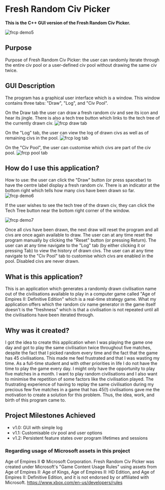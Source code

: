 # Fresh Random Civ Picker

**This is the C++ GUI version of the Fresh Random Civ Picker.**

![frcp demo5](https://github.com/user-attachments/assets/e620fc7c-3e40-491b-8390-7e072b12e63e)



## Purpose
Purpose of Fresh Random Civ Picker: the user can randomly iterate through the entire civ pool or a user-defined civ pool without drawing the same civ twice.

## GUI Description
The program has a graphical user interface which is a window. This window contains three tabs: "Draw", "Log", and "Civ Pool".

On the Draw tab the user can draw a fresh random civ and see its icon and hear its jingle. There is also a tech tree button which links to the tech tree of the currently drawn civ.
![frcp draw tab](https://github.com/user-attachments/assets/af2074d3-1618-422b-8c3c-2fc88f2dc47b)

On the "Log" tab, the user can view the log of drawn civs as well as of remaining civs in the pool.
![frcp log tab](https://github.com/user-attachments/assets/f8cc8aa6-112e-4ca6-a0ed-ad029f3c30b3)

On the "Civ Pool", the user can customise which civs are part of the civ pool.
![frcp pool tab](https://github.com/user-attachments/assets/90b70859-7c95-41f3-b079-19970e79160e)

## How do I use this application?
How to use: the user can click the "Draw" button (or press spacebar) to have the centre label display a fresh random civ. There is an indicator at the bottom right which tells how many civs have been drawn so far.
![frcp demo6](https://github.com/user-attachments/assets/951b35e6-fe8b-4df4-a487-d6c85444bdba)

If the user wishes to see the tech tree of the drawn civ, they can click the Tech Tree button near the bottom right corner of the window.

![frcp demo7](https://github.com/user-attachments/assets/741be987-c490-4729-affc-95734e91765b)


Once all civs have been drawn, the next draw will reset the program and all civs are once again available to draw. The user can at any time reset the program manually by clicking the "Reset" button (or pressing Return). The user can at any time navigate to the "Log" tab (by either clicking it or pressing Tab) to view the history of drawn civs. The user can at any time navigate to the "Civ Pool" tab to customise which civs are enabled in the pool. Disabled civs are never drawn.

## What is this application?
This is an application which generates a randomly drawn civilisation name out of the civilisations available to play in a computer game called "Age of Empires II: Definitive Edition" which is a real-time strategy game. What my application offers which the random civ name generator in the game itself doesn't is the "freshness" which is that a civilisation is not repeated until all the civilisations have been iterated through.

## Why was it created?
I got the idea to create this application when I was playing the game one day and got to play the same civilisation twice throughout five matches, despite the fact that I picked random every time and the fact that the game has 45 civilisations. This made me feel frustrated and that I was wasting my time. As a full-time student and with other priorities in life I do not have the time to play the game every day. I might only have the opportunity to play five matches in a month. I want to play random civilisations and I also want to minimise the repetition of some factors like the civilisation played. The frustrating experience of having to replay the same civilisation during my precious few five matches in a game that has 45(!) civilisations gave me the motivation to create a solution for this problem. Thus, the idea, work, and birth of this program came to.

## Project Milestones Achieved
- v1.0: GUI with simple log
- v1.1: Customisable civ pool and user options
- v1.2: Persistent feature states over program lifetimes and sessions


### Regarding usage of Microsoft assets in this project
Age of Empires II © Microsoft Corporation. Fresh Random Civ Picker was created under Microsoft's "Game Content Usage Rules" using assets from Age of Empires II: Age of Kings, Age of Empires II: HD Edition, and Age of Empires II: Definitive Edition, and it is not endorsed by or affiliated with Microsoft. https://www.xbox.com/en-us/developers/rules
